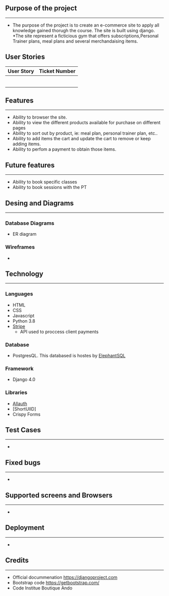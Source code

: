 ## Purpose of the project
___
   * The purpose of the project is to create an e-commerce site to apply all knowledge gained thorugh the course. The site is built using django. 
   *The site represent a ficticious gym that offers subscriptions,Personal Trainer plans, meal plans and several merchandaising items. 

## User Stories
| User Story                                                                           | Ticket Number |
| :-----------                                                                         | :----:       |
|                                         |     |
|                               |      |
|                                         |       |
|                                          |       |
|                        |       |
|                                |      |

## Features
___
   *  Ability to browser the site. 
   *  Ability to view the different products available for purchase on different pages 
   *  Ability to sort out by product, ie: meal plan, personal trainer plan, etc..
   *  Ability to add items the cart and update the cart to remove or keep adding items. 
   *  Ability to perfom a payment to obtain those items. 
## Future features
___
   * Ability to book specific classes 
   * Ability to book sessions with the PT
## Desing and Diagrams
___
   ### Database Diagrams
   * ER diagram 
     
    
   ### Wireframes
   * 
   

## Technology
___
   ### Languages
   * HTML
   * CSS
   * Javascript
   * Python 3.8
   * [Stripe](www.stripe.com)
     * API used to proccess client payments
   ### Database
   * PostgresQL. This databased is hostes by [ElephantSQL](https://www.elephantsql.com/)
   ### Framework 
   * Django 4.0
   ### Libraries
   * [Allauth](https://django-allauth.readthedocs.io/en/latest/overview.html)
   * [ShortUIID]
   * Crispy Forms

## Test Cases 
___
* 
## Fixed bugs
___
- 
## Supported screens and Browsers
___
   - 
## Deployment
___
   * 
    
## Credits
___
   * Official docummenation https://djangoproject.com
   * Bootstrap code https://getbootstrap.com/
   * Code Institue Boutique Ando 